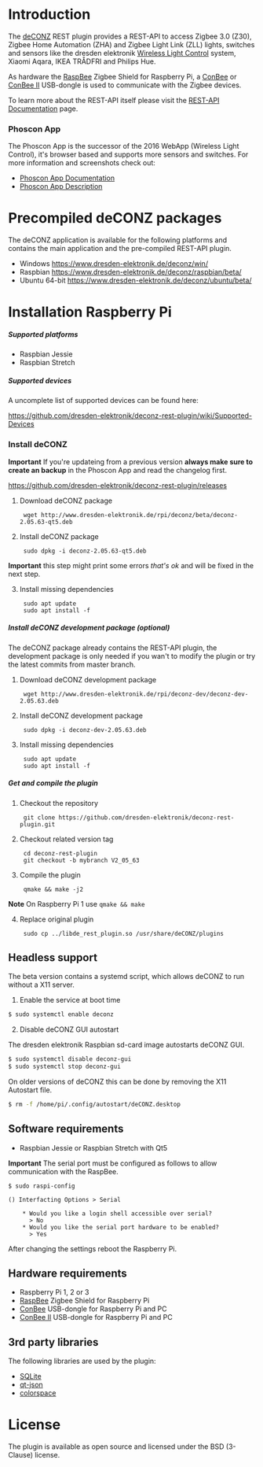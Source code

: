 Introduction
============

The [deCONZ](http://www.dresden-elektronik.de/funktechnik/products/software/pc/deconz?L=1) REST plugin provides a REST-API to access Zigbee 3.0 (Z30), Zigbee Home Automation (ZHA) and Zigbee Light Link (ZLL) lights, switches and sensors like the dresden elektronik [Wireless Light Control](http://www.dresden-elektronik.de/funktechnik/solutions/wireless-light-control) system, Xiaomi Aqara, IKEA TRÅDFRI and Philips Hue.

As hardware the [RaspBee](https://www.dresden-elektronik.de/raspbee?L=1&ref=gh) Zigbee Shield for Raspberry Pi, a [ConBee](https://www.dresden-elektronik.de/conbee?L=1&ref=gh) or [ConBee&nbsp;II](https://phoscon.de/conbee2?ref=gh) USB-dongle is used to communicate with the Zigbee devices.

To learn more about the REST-API itself please visit the [REST-API Documentation](http://dresden-elektronik.github.io/deconz-rest-doc/) page.

### Phoscon App
The Phoscon App is the successor of the 2016 WebApp (Wireless Light Control), it's browser based and supports more sensors and switches. For more information and screenshots check out:

* [Phoscon App Documentation](https://phoscon.de/app/doc?ref=gh)
* [Phoscon App Description](https://www.dresden-elektronik.de/funktechnik/solutions/wireless-light-control/phoscon-app?L=1&ref=gh)


Precompiled deCONZ packages
===========================

The deCONZ application is available for the following platforms and contains the main application and the pre-compiled REST-API plugin.

* Windows  https://www.dresden-elektronik.de/deconz/win/
* Raspbian https://www.dresden-elektronik.de/deconz/raspbian/beta/
* Ubuntu 64-bit https://www.dresden-elektronik.de/deconz/ubuntu/beta/

Installation Raspberry Pi
=========================

##### Supported platforms
* Raspbian Jessie
* Raspbian Stretch

##### Supported devices

A uncomplete list of supported devices can be found here:

https://github.com/dresden-elektronik/deconz-rest-plugin/wiki/Supported-Devices

### Install deCONZ

**Important** If you're updateing from a previous version **always make sure to create an backup** in the Phoscon App and read the changelog first.

https://github.com/dresden-elektronik/deconz-rest-plugin/releases

1. Download deCONZ package

        wget http://www.dresden-elektronik.de/rpi/deconz/beta/deconz-2.05.63-qt5.deb

2. Install deCONZ package

        sudo dpkg -i deconz-2.05.63-qt5.deb

**Important** this step might print some errors *that's ok* and will be fixed in the next step.

3. Install missing dependencies

        sudo apt update
        sudo apt install -f

##### Install deCONZ development package (optional)

The deCONZ package already contains the REST-API plugin, the development package is only needed if you wan't to modify the plugin or try the latest commits from master branch.

1. Download deCONZ development package

        wget http://www.dresden-elektronik.de/rpi/deconz-dev/deconz-dev-2.05.63.deb

2. Install deCONZ development package

        sudo dpkg -i deconz-dev-2.05.63.deb

3. Install missing dependencies

        sudo apt update
        sudo apt install -f

##### Get and compile the plugin
1. Checkout the repository

        git clone https://github.com/dresden-elektronik/deconz-rest-plugin.git

2. Checkout related version tag

        cd deconz-rest-plugin
        git checkout -b mybranch V2_05_63

3. Compile the plugin

        qmake && make -j2

**Note** On Raspberry Pi 1 use `qmake && make`

4. Replace original plugin

        sudo cp ../libde_rest_plugin.so /usr/share/deCONZ/plugins

Headless support
----------------

The beta version contains a systemd script, which allows deCONZ to run without a X11 server.

1. Enable the service at boot time

```bash
$ sudo systemctl enable deconz
```

2. Disable deCONZ GUI autostart

The dresden elektronik Raspbian sd-card image autostarts deCONZ GUI.

```bash
$ sudo systemctl disable deconz-gui
$ sudo systemctl stop deconz-gui
```

On older versions of deCONZ this can be done by removing the X11 Autostart file.

```bash
$ rm -f /home/pi/.config/autostart/deCONZ.desktop
```


Software requirements
---------------------
* Raspbian Jessie or Raspbian Stretch with Qt5

**Important** The serial port must be configured as follows to allow communication with the RaspBee.

    $ sudo raspi-config

    () Interfacting Options > Serial

        * Would you like a login shell accessible over serial?
          > No
        * Would you like the serial port hardware to be enabled?
          > Yes

After changing the settings reboot the Raspberry Pi.


Hardware requirements
---------------------

* Raspberry Pi 1, 2 or 3
* [RaspBee](http://www.dresden-elektronik.de/funktechnik/solutions/wireless-light-control/raspbee?L=1&ref=gh) Zigbee Shield for Raspberry Pi
* [ConBee](https://www.dresden-elektronik.de/funktechnik/solutions/wireless-light-control/conbee/?L=1&ref=gh) USB-dongle for Raspberry Pi and PC
* [ConBee&nbsp;II](https://phoscon.de/conbee2?ref=gh) USB-dongle for Raspberry Pi and PC

3rd party libraries
-------------------
The following libraries are used by the plugin:

* [SQLite](http://www.sqlite.org)
* [qt-json](https://github.com/lawand/droper/tree/master/qt-json)
* [colorspace](http://www.getreuer.info/home/colorspace)

License
=======
The plugin is available as open source and licensed under the BSD (3-Clause) license.


